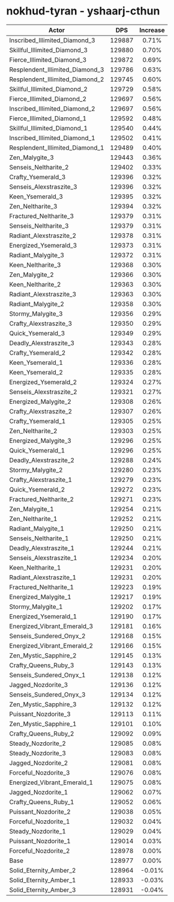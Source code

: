 # nokhud-tyran - yshaarj-cthun
| Actor | DPS | Increase |
|---|:---:|:---:|
|Inscribed_Illimited_Diamond_3|129887|0.71%|
|Skillful_Illimited_Diamond_3|129880|0.70%|
|Fierce_Illimited_Diamond_3|129872|0.69%|
|Resplendent_Illimited_Diamond_3|129786|0.63%|
|Resplendent_Illimited_Diamond_2|129745|0.60%|
|Skillful_Illimited_Diamond_2|129729|0.58%|
|Fierce_Illimited_Diamond_2|129697|0.56%|
|Inscribed_Illimited_Diamond_2|129697|0.56%|
|Fierce_Illimited_Diamond_1|129592|0.48%|
|Skillful_Illimited_Diamond_1|129540|0.44%|
|Inscribed_Illimited_Diamond_1|129502|0.41%|
|Resplendent_Illimited_Diamond_1|129489|0.40%|
|Zen_Malygite_3|129443|0.36%|
|Senseis_Neltharite_2|129402|0.33%|
|Crafty_Ysemerald_3|129396|0.32%|
|Senseis_Alexstraszite_3|129396|0.32%|
|Keen_Ysemerald_3|129395|0.32%|
|Zen_Neltharite_3|129394|0.32%|
|Fractured_Neltharite_3|129379|0.31%|
|Senseis_Neltharite_3|129379|0.31%|
|Radiant_Alexstraszite_2|129378|0.31%|
|Energized_Ysemerald_3|129373|0.31%|
|Radiant_Malygite_3|129372|0.31%|
|Keen_Neltharite_3|129368|0.30%|
|Zen_Malygite_2|129366|0.30%|
|Keen_Neltharite_2|129363|0.30%|
|Radiant_Alexstraszite_3|129363|0.30%|
|Radiant_Malygite_2|129358|0.30%|
|Stormy_Malygite_3|129356|0.29%|
|Crafty_Alexstraszite_3|129350|0.29%|
|Quick_Ysemerald_3|129349|0.29%|
|Deadly_Alexstraszite_3|129343|0.28%|
|Crafty_Ysemerald_2|129342|0.28%|
|Keen_Ysemerald_1|129336|0.28%|
|Keen_Ysemerald_2|129335|0.28%|
|Energized_Ysemerald_2|129324|0.27%|
|Senseis_Alexstraszite_2|129321|0.27%|
|Energized_Malygite_2|129308|0.26%|
|Crafty_Alexstraszite_2|129307|0.26%|
|Crafty_Ysemerald_1|129305|0.25%|
|Zen_Neltharite_2|129303|0.25%|
|Energized_Malygite_3|129296|0.25%|
|Quick_Ysemerald_1|129296|0.25%|
|Deadly_Alexstraszite_2|129288|0.24%|
|Stormy_Malygite_2|129280|0.23%|
|Crafty_Alexstraszite_1|129279|0.23%|
|Quick_Ysemerald_2|129272|0.23%|
|Fractured_Neltharite_2|129271|0.23%|
|Zen_Malygite_1|129254|0.21%|
|Zen_Neltharite_1|129252|0.21%|
|Radiant_Malygite_1|129250|0.21%|
|Senseis_Neltharite_1|129250|0.21%|
|Deadly_Alexstraszite_1|129244|0.21%|
|Senseis_Alexstraszite_1|129234|0.20%|
|Keen_Neltharite_1|129231|0.20%|
|Radiant_Alexstraszite_1|129231|0.20%|
|Fractured_Neltharite_1|129223|0.19%|
|Energized_Malygite_1|129217|0.19%|
|Stormy_Malygite_1|129202|0.17%|
|Energized_Ysemerald_1|129190|0.17%|
|Energized_Vibrant_Emerald_3|129181|0.16%|
|Senseis_Sundered_Onyx_2|129168|0.15%|
|Energized_Vibrant_Emerald_2|129166|0.15%|
|Zen_Mystic_Sapphire_2|129145|0.13%|
|Crafty_Queens_Ruby_3|129143|0.13%|
|Senseis_Sundered_Onyx_1|129138|0.12%|
|Jagged_Nozdorite_3|129136|0.12%|
|Senseis_Sundered_Onyx_3|129134|0.12%|
|Zen_Mystic_Sapphire_3|129132|0.12%|
|Puissant_Nozdorite_3|129113|0.11%|
|Zen_Mystic_Sapphire_1|129101|0.10%|
|Crafty_Queens_Ruby_2|129092|0.09%|
|Steady_Nozdorite_2|129085|0.08%|
|Steady_Nozdorite_3|129083|0.08%|
|Jagged_Nozdorite_2|129081|0.08%|
|Forceful_Nozdorite_3|129076|0.08%|
|Energized_Vibrant_Emerald_1|129075|0.08%|
|Jagged_Nozdorite_1|129062|0.07%|
|Crafty_Queens_Ruby_1|129052|0.06%|
|Puissant_Nozdorite_2|129038|0.05%|
|Forceful_Nozdorite_1|129032|0.04%|
|Steady_Nozdorite_1|129029|0.04%|
|Puissant_Nozdorite_1|129014|0.03%|
|Forceful_Nozdorite_2|128978|0.00%|
|Base|128977|0.00%|
|Solid_Eternity_Amber_2|128964|-0.01%|
|Solid_Eternity_Amber_1|128933|-0.03%|
|Solid_Eternity_Amber_3|128931|-0.04%|
